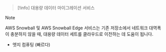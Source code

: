 
> [!info] 대용량 데이터 마이그레이션 서비스

> [!note]
> AWS Snowball 및 AWS Snowball Edge 서비스는 기존 저장소에서 네트워크 대역폭이 충분하지 않을 때, 대용량 데이터 세트를 클라우드로 이전하는 데 도움이 됩니다.


- 엣지 컴퓨팅 (빠르다)
